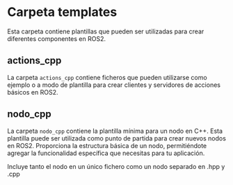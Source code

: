 # Carpeta templates 

Esta carpeta contiene plantillas que pueden ser utilizadas para crear diferentes componentes en ROS2.

## actions_cpp

La carpeta `actions_cpp` contiene ficheros que pueden utilizarse como ejemplo o a modo de plantilla para crear clientes y servidores de acciones básicos en ROS2. 

## nodo_cpp

La carpeta `nodo_cpp` contiene la plantilla mínima para un nodo en C++. Esta plantilla puede ser utilizada como punto de partida para crear nuevos nodos en ROS2. Proporciona la estructura básica de un nodo, permitiéndote agregar la funcionalidad específica que necesitas para tu aplicación.

Incluye tanto el nodo en un único fichero como un nodo separado en .hpp y .cpp